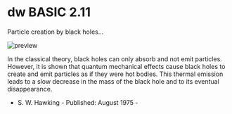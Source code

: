 # dw BASIC 2.11
Particle creation by black holes...   
   
![preview](https://github.com/myreceiptt/dw-BASIC-2.11/assets/141787406/491d1922-52d6-43ff-9e1b-e4052b971447)   
   
In the classical theory, black holes can only absorb and not emit particles. However, it is shown that quantum mechanical effects cause black holes to create and emit particles as if they were hot bodies. This thermal emission leads to a slow decrease in the mass of the black hole and to its eventual disappearance.   
   
- S. W. Hawking - Published: August 1975 -
